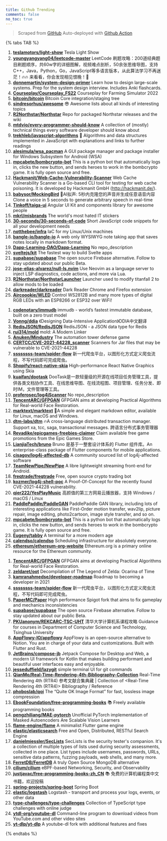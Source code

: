 ```yaml
---
title: Github Trending
comments: false
no_toc: true
---
```


> Scraped from [GitHub](https://github.com/trending)
Auto-deployed with [Github Action](https://docs.github.com/en/actions)

{% tabs TAB %}
<!-- tab Daily -->
1. [**teslamotors/light-show**](https://github.com/teslamotors/light-show)
Tesla Light Show
2. [**youngyangyang04/leetcode-master**](https://github.com/youngyangyang04/leetcode-master)
LeetCode 刷题攻略：200道经典题目刷题顺序，共60w字的详细图解，视频难点剖析，50余张思维导图，支持C++，Java，Python，Go，JavaScript等多语言版本，从此算法学习不再迷茫！🔥🔥 来看看，你会发现相见恨晚！🚀
3. [**donnemartin/system-design-primer**](https://github.com/donnemartin/system-design-primer)
Learn how to design large-scale systems. Prep for the system design interview. Includes Anki flashcards.
4. [**Courseplay/Courseplay_FS22**](https://github.com/Courseplay/Courseplay_FS22)
Courseplay for Farming Simulator 2022
5. [**bitcoin/bitcoin**](https://github.com/bitcoin/bitcoin)
Bitcoin Core integration/staging tree
6. [**sindresorhus/awesome**](https://github.com/sindresorhus/awesome)
😎 Awesome lists about all kinds of interesting topics
7. [**R2Northstar/Northstar**](https://github.com/R2Northstar/Northstar)
Repo for packaged Northstar releases and the wiki
8. [**mtdvio/every-programmer-should-know**](https://github.com/mtdvio/every-programmer-should-know)
A collection of (mostly) technical things every software developer should know about
9. [**trekhleb/javascript-algorithms**](https://github.com/trekhleb/javascript-algorithms)
📝 Algorithms and data structures implemented in JavaScript with explanations and links to further readings
10. [**alesimula/wsa_pacman**](https://github.com/alesimula/wsa_pacman)
A GUI package manager and package installer for Windows Subsystem for Android (WSA)
11. [**mpcabete/bombcrypto-bot**](https://github.com/mpcabete/bombcrypto-bot)
This is a python bot that automatically logs in, clicks the new button, and sends heroes to work in the bombcrypto game. It is fully open source and free.
12. [**Hackmanit/Web-Cache-Vulnerability-Scanner**](https://github.com/Hackmanit/Web-Cache-Vulnerability-Scanner)
Web Cache Vulnerability Scanner is a Go-based CLI tool for testing for web cache poisoning. It is developed by Hackmanit GmbH (http://hackmanit.de/).
13. [**babysor/MockingBird**](https://github.com/babysor/MockingBird)
🚀AI拟声: 5秒内克隆您的声音并生成任意语音内容 Clone a voice in 5 seconds to generate arbitrary speech in real-time
14. [**Tinkoff/taiga-ui**](https://github.com/Tinkoff/taiga-ui)
Angular UI Kit and components library for awesome people
15. [**mkrl/misbrands**](https://github.com/mkrl/misbrands)
The world's most hated IT stickers
16. [**30-seconds/30-seconds-of-code**](https://github.com/30-seconds/30-seconds-of-code)
Short JavaScript code snippets for all your development needs
17. [**notthebee/infra**](https://github.com/notthebee/infra)
IaC for my Linux/Unix machines
18. [**bangle-io/bangle-io**](https://github.com/bangle-io/bangle-io)
A web only WYSIWYG note taking app that saves notes locally in markdown format.
19. [**Dapp-Learning-DAO/Dapp-Learning**](https://github.com/Dapp-Learning-DAO/Dapp-Learning)
No repo_description
20. [**sveltejs/kit**](https://github.com/sveltejs/kit)
The fastest way to build Svelte apps
21. [**supabase/supabase**](https://github.com/supabase/supabase)
The open source Firebase alternative. Follow to stay updated about our public Beta.
22. [**jose-elias-alvarez/null-ls.nvim**](https://github.com/jose-elias-alvarez/null-ls.nvim)
Use Neovim as a language server to inject LSP diagnostics, code actions, and more via Lua.
23. [**R2Northstar/NorthstarLauncher**](https://github.com/R2Northstar/NorthstarLauncher)
Launcher used to modify titanfall 2 to allow mods to be loaded
24. [**darkreader/darkreader**](https://github.com/darkreader/darkreader)
Dark Reader Chrome and Firefox extension
25. [**Aircoookie/WLED**](https://github.com/Aircoookie/WLED)
Control WS2812B and many more types of digital RGB LEDs with an ESP8266 or ESP32 over WiFi!
<!-- endtab -->
<!-- tab Weekly -->
1. [**codenotary/immudb**](https://github.com/codenotary/immudb)
immudb - world’s fastest immutable database, built on a zero trust model
2. [**Vonng/ddia**](https://github.com/Vonng/ddia)
《Designing Data-Intensive Application》DDIA中文翻译
3. [**RedisJSON/RedisJSON**](https://github.com/RedisJSON/RedisJSON)
RedisJSON - a JSON data type for Redis
4. [**rui314/mold**](https://github.com/rui314/mold)
mold: A Modern Linker
5. [**Anuken/Mindustry**](https://github.com/Anuken/Mindustry)
The automation tower defense game
6. [**CERTCC/CVE-2021-44228_scanner**](https://github.com/CERTCC/CVE-2021-44228_scanner)
Scanners for Jar files that may be vulnerable to CVE-2021-44228
7. [**ssssssss-team/spider-flow**](https://github.com/ssssssss-team/spider-flow)
新一代爬虫平台，以图形化方式定义爬虫流程，不写代码即可完成爬虫。
8. [**Shopify/react-native-skia**](https://github.com/Shopify/react-native-skia)
High-performance React Native Graphics using Skia
9. [**kuaifan/dootask**](https://github.com/kuaifan/dootask)
DooTask是一款轻量级的开源在线项目任务管理工具，提供各类文档协作工具、在线思维导图、在线流程图、项目管理、任务分发、即时IM，文件管理等工具。
10. [**proferosec/log4jScanner**](https://github.com/proferosec/log4jScanner)
No repo_description
11. [**TencentARC/GFPGAN**](https://github.com/TencentARC/GFPGAN)
GFPGAN aims at developing Practical Algorithms for Real-world Face Restoration.
12. [**marktext/marktext**](https://github.com/marktext/marktext)
📝A simple and elegant markdown editor, available for Linux, macOS and Windows.
13. [**dtm-labs/dtm**](https://github.com/dtm-labs/dtm)
🔥A cross-language distributed transaction manager. Support xa, tcc, saga, transactional messages. 跨语言分布式事务管理器
14. [**Revadike/epicgames-freebies-claimer**](https://github.com/Revadike/epicgames-freebies-claimer)
Claim available free game promotions from the Epic Games Store.
15. [**LianjiaTech/bruno**](https://github.com/LianjiaTech/bruno)
Bruno 是基于一整套设计体系的 Flutter 组件库。An enterprise-class package of Flutter components for mobile applications.
16. [**cisagov/log4j-affected-db**](https://github.com/cisagov/log4j-affected-db)
A community sourced list of log4j-affected software
17. [**TeamNewPipe/NewPipe**](https://github.com/TeamNewPipe/NewPipe)
A libre lightweight streaming front-end for Android.
18. [**freqtrade/freqtrade**](https://github.com/freqtrade/freqtrade)
Free, open source crypto trading bot
19. [**kozmer/log4j-shell-poc**](https://github.com/kozmer/log4j-shell-poc)
A Proof-Of-Concept for the recently found CVE-2021-44228 vulnerability.
20. [**qier222/YesPlayMusic**](https://github.com/qier222/YesPlayMusic)
高颜值的第三方网易云播放器，支持 Windows / macOS / Linux
21. [**PaddlePaddle/PaddleGAN**](https://github.com/PaddlePaddle/PaddleGAN)
PaddlePaddle GAN library, including lots of interesting applications like First-Order motion transfer, wav2lip, picture repair, image editing, photo2cartoon, image style transfer, and so on.
22. [**mpcabete/bombcrypto-bot**](https://github.com/mpcabete/bombcrypto-bot)
This is a python bot that automatically logs in, clicks the new button, and sends heroes to work in the bombcrypto game. It is fully open source and free.
23. [**Eugeny/tabby**](https://github.com/Eugeny/tabby)
A terminal for a more modern age
24. [**calendso/calendso**](https://github.com/calendso/calendso)
Scheduling infrastructure for absolutely everyone.
25. [**ethereum/ethereum-org-website**](https://github.com/ethereum/ethereum-org-website)
Ethereum.org is a primary online resource for the Ethereum community.
<!-- endtab -->
<!-- tab Monthly -->
1. [**TencentARC/GFPGAN**](https://github.com/TencentARC/GFPGAN)
GFPGAN aims at developing Practical Algorithms for Real-world Face Restoration.
2. [**zeldaret/oot**](https://github.com/zeldaret/oot)
Decompilation of The Legend of Zelda: Ocarina of Time
3. [**kamranahmedse/developer-roadmap**](https://github.com/kamranahmedse/developer-roadmap)
Roadmap to becoming a developer in 2021
4. [**ssssssss-team/spider-flow**](https://github.com/ssssssss-team/spider-flow)
新一代爬虫平台，以图形化方式定义爬虫流程，不写代码即可完成爬虫。
5. [**PaperMC/Paper**](https://github.com/PaperMC/Paper)
High performance Spigot fork that aims to fix gameplay and mechanics inconsistencies
6. [**supabase/supabase**](https://github.com/supabase/supabase)
The open source Firebase alternative. Follow to stay updated about our public Beta.
7. [**PKUanonym/REKCARC-TSC-UHT**](https://github.com/PKUanonym/REKCARC-TSC-UHT)
清华大学计算机系课程攻略 Guidance for courses in Department of Computer Science and Technology, Tsinghua University
8. [**AppFlowy-IO/appflowy**](https://github.com/AppFlowy-IO/appflowy)
AppFlowy is an open-source alternative to Notion. You are in charge of your data and customizations. Built with Flutter and Rust.
9. [**JetBrains/compose-jb**](https://github.com/JetBrains/compose-jb)
Jetpack Compose for Desktop and Web, a modern UI framework for Kotlin that makes building performant and beautiful user interfaces easy and enjoyable.
10. [**jesseduffield/lazygit**](https://github.com/jesseduffield/lazygit)
simple terminal UI for git commands
11. [**QianMo/Real-Time-Rendering-4th-Bibliography-Collection**](https://github.com/QianMo/Real-Time-Rendering-4th-Bibliography-Collection)
Real-Time Rendering 4th (RTR4) 参考文献合集典藏 | Collection of <Real-Time Rendering 4th (RTR4)> Bibliography / Reference
12. [**phoboslab/qoi**](https://github.com/phoboslab/qoi)
The “Quite OK Image Format” for fast, lossless image compression
13. [**EbookFoundation/free-programming-books**](https://github.com/EbookFoundation/free-programming-books)
📚 Freely available programming books
14. [**pengzhiliang/MAE-pytorch**](https://github.com/pengzhiliang/MAE-pytorch)
Unofficial PyTorch implementation of Masked Autoencoders Are Scalable Vision Learners
15. [**flame-engine/flame**](https://github.com/flame-engine/flame)
A minimalist Flutter game engine
16. [**elastic/elasticsearch**](https://github.com/elastic/elasticsearch)
Free and Open, Distributed, RESTful Search Engine
17. [**danielmiessler/SecLists**](https://github.com/danielmiessler/SecLists)
SecLists is the security tester's companion. It's a collection of multiple types of lists used during security assessments, collected in one place. List types include usernames, passwords, URLs, sensitive data patterns, fuzzing payloads, web shells, and many more.
18. [**FerretDB/FerretDB**](https://github.com/FerretDB/FerretDB)
A truly Open Source MongoDB alternative
19. [**cilium/cilium**](https://github.com/cilium/cilium)
eBPF-based Networking, Security, and Observability
20. [**justjavac/free-programming-books-zh_CN**](https://github.com/justjavac/free-programming-books-zh_CN)
📚 免费的计算机编程类中文书籍，欢迎投稿
21. [**spring-projects/spring-boot**](https://github.com/spring-projects/spring-boot)
Spring Boot
22. [**elastic/logstash**](https://github.com/elastic/logstash)
Logstash - transport and process your logs, events, or other data
23. [**type-challenges/type-challenges**](https://github.com/type-challenges/type-challenges)
Collection of TypeScript type challenges with online judge
24. [**ytdl-org/youtube-dl**](https://github.com/ytdl-org/youtube-dl)
Command-line program to download videos from YouTube.com and other video sites
25. [**yt-dlp/yt-dlp**](https://github.com/yt-dlp/yt-dlp)
A youtube-dl fork with additional features and fixes
<!-- endtab -->
{% endtabs %}
